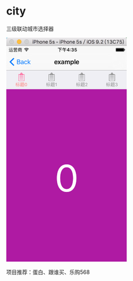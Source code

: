 # city
三级联动城市选择器

<img src="https://github.com/735850697/QHNavSliderMenuView/blob/master/屏幕快照%202016-01-21%20下午4.35.09.png" width="320"></br>

项目推荐：蛋白、跟谁买、乐购568
